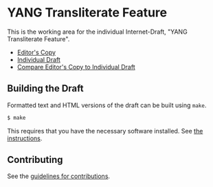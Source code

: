 # YANG Transliterate Feature

This is the working area for the individual Internet-Draft, "YANG Transliterate Feature".

* [Editor's Copy](https://samans.github.io/ytr/#go.draft-mansfield-yang-tr.html)
* [Individual Draft](https://datatracker.ietf.org/doc/html/draft-mansfield-yang-tr)
* [Compare Editor's Copy to Individual Draft](https://samans.github.io/ytr/#go.draft-mansfield-yang-tr.diff)

## Building the Draft

Formatted text and HTML versions of the draft can be built using `make`.

```sh
$ make
```

This requires that you have the necessary software installed.  See
[the instructions](https://github.com/martinthomson/i-d-template/blob/master/doc/SETUP.md).


## Contributing

See the
[guidelines for contributions](https://github.com/samans/ytr/blob/main/CONTRIBUTING.md).
